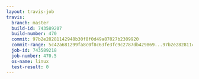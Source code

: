 ```yaml
---
layout: travis-job
travis:
  branch: master
  build-id: 743589207
  build-number: 470
  commit: 97b2e28281142948b30f8f0d49a87027b2309920
  commit-range: 5c42a681299fa8c0f8c63fe3fc9c2787db429869...97b2e28281142948b30f8f0d49a87027b2309920
  job-id: 743589218
  job-number: 470.5
  os-name: linux
  test-result: 0
---
```

